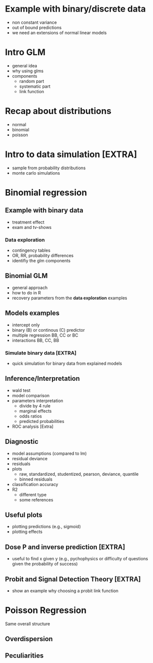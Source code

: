 # Example with binary/discrete data

- non constant variance
- out of bound predictions
- we need an extensions of normal linear models

# Intro GLM

- general idea
- why using glms
- components
    - random part
    - systematic part
    - link function
   
# Recap about distributions

- normal
- binomial
- poisson

# Intro to data simulation [EXTRA]

- sample from probability distributions
- monte carlo simulations

# Binomial regression

## Example with binary data

- treatment effect
- exam and tv-shows

### Data exploration

- contingency tables
- OR, RR, probability differences
- identifiy the glm components

## Binomial GLM

- general approach
- how to do in R
- recovery parameters from the **data exploration** examples

## Models examples

- intercept only
- binary (B) or continous (C) predictor
- multiple regression BB, CC or BC
- interactions BB, CC, BB

### Simulate binary data [EXTRA]

- quick simulation for binary data from explained models

## Inference/Interpretation

- wald test
- model comparison
- parameters interpretation
    - divide by 4 rule  
    - marginal effects
    - odds ratios
    - predicted probabilities
- ROC analysis [Extra]

## Diagnostic

- model assumptions (compared to lm)
- residual deviance
- residuals
- plots
    - raw, standardized, studentized, pearson, deviance, quantile
    - binned residuals
- classification accuracy
- R2
    - different type
    - some references
    
## Useful plots

- plotting predictions (e.g., sigmoid)
- plotting effects
    
## Dose P and inverse prediction [EXTRA]

- useful to find x given y (e.g., pychophysics or difficulty of questions given the probability of success)

## Probit and Signal Detection Theory [EXTRA]

- show an example why choosing a probit link function

# Poisson Regression

Same overall structure

## Overdispersion

## Peculiarities
 
